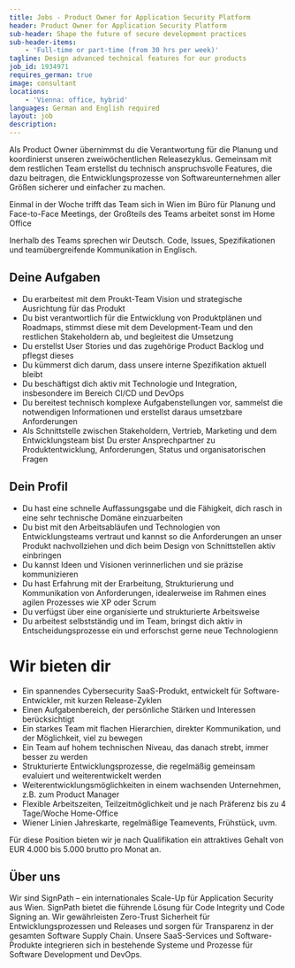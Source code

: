 ```yaml
---
title: Jobs - Product Owner for Application Security Platform
header: Product Owner for Application Security Platform
sub-header: Shape the future of secure development practices
sub-header-items:
    - 'Full-time or part-time (from 30 hrs per week)'
tagline: Design advanced technical features for our products
job_id: 1934971
requires_german: true
image: consultant
locations: 
    - 'Vienna: office, hybrid'
languages: German and English required
layout: job
description:
---
```


Als Product Owner übernimmst du die Verantwortung für die Planung und koordinierst unseren zweiwöchentlichen Releasezyklus. Gemeinsam mit dem restlichen Team erstellst du technisch anspruchsvolle Features, die dazu beitragen, die Entwicklungsprozesse von Softwareunternehmen aller Größen sicherer und einfacher zu machen.

Einmal in der Woche trifft das Team sich in Wien im Büro für Planung und Face-to-Face Meetings, der Großteils des Teams arbeitet sonst im Home Office

Inerhalb des Teams sprechen wir Deutsch. Code, Issues, Spezifikationen und teamübergreifende Kommunikation in Englisch.

## Deine Aufgaben

* Du erarbeitest mit dem Proukt-Team Vision und strategische Ausrichtung für das Produkt 
* Du bist verantwortlich für die Entwicklung von Produktplänen und Roadmaps, stimmst diese mit dem Development-Team und den restlichen Stakeholdern ab, und begleitest die Umsetzung
* Du erstellst User Stories und das zugehörige Product Backlog und pflegst dieses
* Du kümmerst dich darum, dass unsere interne Spezifikation aktuell bleibt
* Du beschäftigst dich aktiv mit Technologie und Integration, insbesondere im Bereich CI/CD und DevOps
* Du bereitest technisch komplexe Aufgabenstellungen vor, sammelst die notwendigen Informationen und erstellst daraus umsetzbare Anforderungen
* Als Schnittstelle zwischen Stakeholdern, Vertrieb, Marketing und dem Entwicklungsteam bist Du erster Ansprechpartner zu Produktentwicklung, Anforderungen, Status und organisatorischen Fragen

## Dein Profil

* Du hast eine schnelle Auffassungsgabe und die Fähigkeit, dich rasch in eine sehr technische Domäne einzuarbeiten 
* Du bist mit den Arbeitsabläufen und Technologien von Entwicklungsteams vertraut und kannst so die Anforderungen an unser Produkt nachvollziehen und dich beim Design von Schnittstellen aktiv einbringen
* Du kannst Ideen und Visionen verinnerlichen und sie präzise kommunizieren
* Du hast Erfahrung mit der Erarbeitung, Strukturierung und Kommunikation von Anforderungen, idealerweise im Rahmen eines agilen Prozesses wie XP oder Scrum
* Du verfügst über eine organisierte und strukturierte Arbeitsweise
* Du arbeitest selbstständig und im Team, bringst dich aktiv in Entscheidungsprozesse ein und erforschst gerne neue Technologienn

# Wir bieten dir

* Ein spannendes Cybersecurity SaaS-Produkt, entwickelt für Software-Entwickler, mit kurzen Release-Zyklen
* Einen Aufgabenbereich, der persönliche Stärken und Interessen berücksichtigt
* Ein starkes Team mit flachen Hierarchien, direkter Kommunikation, und der Möglichkeit, viel zu bewegen
* Ein Team auf hohem technischen Niveau, das danach strebt, immer besser zu werden
* Strukturierte Entwicklungsprozesse, die regelmäßig gemeinsam evaluiert und weiterentwickelt werden
* Weiterentwicklungsmöglichkeiten in einem wachsenden Unternehmen, z.B. zum Product Manager
* Flexible Arbeitszeiten, Teilzeitmöglichkeit und je nach Präferenz bis zu 4 Tage/Woche Home-Office
* Wiener Linien Jahreskarte, regelmäßige Teamevents, Frühstück, uvm.

Für diese Position bieten wir je nach Qualifikation ein attraktives Gehalt von EUR 4.000 bis 5.000 brutto pro Monat an.

## Über uns

Wir sind SignPath &ndash; ein internationales Scale-Up für Application Security aus Wien. SignPath bietet die führende Lösung für Code Integrity und Code Signing an. Wir gewährleisten Zero-Trust Sicherheit für Entwicklungsprozessen und Releases und sorgen für Transparenz in der gesamten Software Supply Chain. Unsere SaaS-Services und Software-Produkte integrieren sich in bestehende Systeme und Prozesse für Software Development und DevOps.

